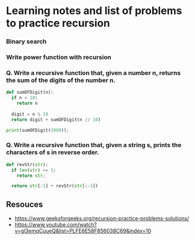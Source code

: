 # Learning notes and list of problems to practice recursion
### Binary search
### Write power function with recursion
### Q. Write a recursive function that, given a number  n, returns the sum of the digits of the number n.
```python
def sumOFDigit(n):
  if n < 10:
    return n
  
  digit = n % 10
  return digit + sumOFDigit(n // 10)

print(sumOFDigit(3999));
```

### Q. Write a recursive function that, given a string s, prints the characters of s in reverse order.
```python
def revStr(str):
  if len(str) <= 1:
    return str;

  return str[-1] + revStr(str[:-1])
```

## Resouces
- https://www.geeksforgeeks.org/recursion-practice-problems-solutions/
- https://www.youtube.com/watch?v=gl3emqCuueQ&list=PLFE6E58F856038C69&index=10


